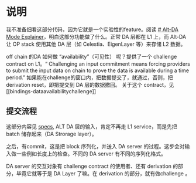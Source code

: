 
# 说明

我不准备细看这部分代码，因为它就是一个实验性的feature。阅读 [# Alt-DA Mode Explainer](https://docs.optimism.io/stack/beta-features/alt-da-mode)，明白这部分功能做了什么。正常 DA 层都在 L1 上，而 Alt-DA 让 OP stack 使用其他 DA 层（如 Celestia、EigenLayer 等）来存储 L2 数据。


off chain 的DA 如何做 “availability”（可见性） 呢？提供了一个 challenge contract on L1。“ Challenging an input commitment means forcing providers to submit the input data on chain to prove the data is available during a time period.” 如果能在challenge的窗口内，把数据提交了，就通过，否则，把 derivation reset，即把提交到 DA 层的数据撤回。
关于这个 contract，见[[bindings-dataavailabilitychallenge]]

## 提交流程

这部分内容见 [specs](https://specs.optimism.io/experimental/alt-da.html#data-availability-challenge-contract), ALT DA 层的输入，肯定不再走 L1 service，而是先把batch 储存起来（DA Strorage layer）。

之后，有commit，这是把 block 序列化，并送入 DA server 的过程。这步会对输入做一些例如长度上的检查。不同的 DA server 有不同的序列化格式。

DA server 的交互对象有 challenge contract 的使用者、还有 derivation 的部分，毕竟它就等于是 DA Layer 了嘛。在 derivation 的部分，就有做challenge 。
